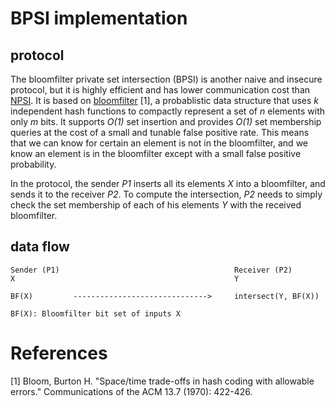# BPSI implementation

## protocol

The bloomfilter private set intersection (BPSI) is another naive and insecure protocol, but it is highly efficient and has lower communication cost than [NPSI](../npsi/README.md). It is based on [bloomfilter](https://en.wikipedia.org/wiki/Bloom_filter) [1], a probablistic data structure that uses _k_ independent hash functions to compactly represent a set of _n_ elements with only _m_ bits. It supports _O(1)_ set insertion and provides _O(1)_ set membership queries at the cost of a small and tunable false positive rate. This means that we can know for certain an element is not in the bloomfilter, and we know an element is in the bloomfilter except with a small false positive probability.

In the protocol, the sender _P1_ inserts all its elements _X_ into a bloomfilter, and sends it to the receiver _P2_. To compute the intersection, _P2_ needs to simply check the set membership of each of his elements _Y_ with the received bloomfilter.


## data flow

```
Sender (P1)                                       Receiver (P2)
X                                                 Y

BF(X)         ------------------------------>     intersect(Y, BF(X))

BF(X): Bloomfilter bit set of inputs X
```

# References

[1]  Bloom, Burton H. "Space/time trade-offs in hash coding with allowable errors." Communications of the ACM 13.7 (1970): 422-426.
